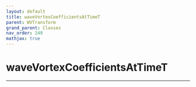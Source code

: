 ```yaml
---
layout: default
title: waveVortexCoefficientsAtTimeT
parent: WVTransform
grand_parent: Classes
nav_order: 249
mathjax: true
---
```


#  waveVortexCoefficientsAtTimeT




---

